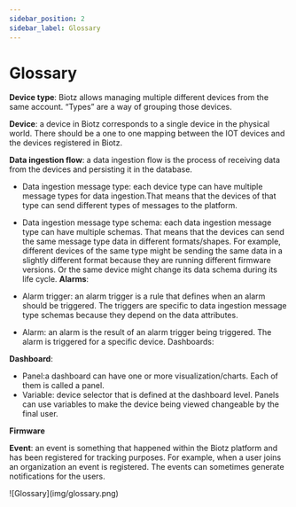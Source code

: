 ```yaml
---
sidebar_position: 2
sidebar_label: Glossary
---
```

# Glossary
**Device type**: Biotz allows managing multiple different devices from the same account. “Types” are a way of grouping those devices.

**Device**: a device in Biotz corresponds to a single device in the physical world. There should be a one to one mapping between the IOT devices and the devices registered in Biotz.
‍

**Data ingestion flow**: a data ingestion flow is the process of receiving data from the devices and persisting it in the database.

- Data ingestion message type: each device type can have multiple message types for data ingestion.That means that the devices of that type can send different types of messages to the platform.
- Data ingestion message type schema: each data ingestion message type can have multiple schemas. That means that the devices can send the same message type data in different formats/shapes. For example, different devices of the same type might be sending the same data in a slightly different format because they are running different firmware versions. Or the same device might change its data schema during its life cycle.
**Alarms**:

- Alarm trigger: an alarm trigger is a rule that defines when an alarm should be triggered. The triggers are specific to data ingestion message type schemas because they depend on the data attributes.
- Alarm: an alarm is the result of an alarm trigger being triggered. The alarm is triggered for a specific device.
Dashboards:

**Dashboard**:
- Panel:a dashboard can have one or more visualization/charts. Each of them is called a panel.
- Variable: device selector that is defined at the dashboard level. Panels can use variables to make the device being viewed changeable by the final user.

**Firmware**

**Event**: an event is something that happened within the Biotz platform and has been registered for tracking purposes. For example, when a user joins an organization an event is registered. The events can sometimes generate notifications for the users.

<div class="tutorial-image-container">
    ![Glossary](img/glossary.png)
</div>
